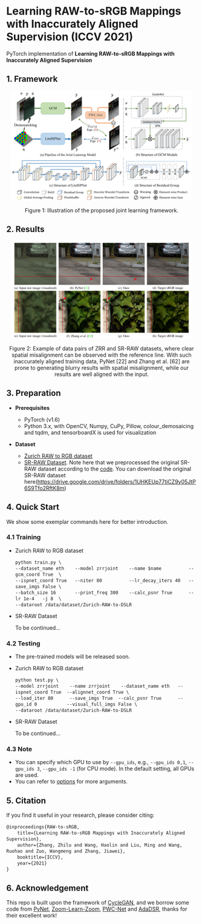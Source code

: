 # Learning RAW-to-sRGB Mappings with Inaccurately Aligned Supervision (ICCV 2021)

PyTorch implementation of **Learning RAW-to-sRGB Mappings with Inaccurately Aligned Supervision**

## 1. Framework

<p align="center"><img src="./figs/framework.png" width="95%"></p>
<p align="center">Figure 1: Illustration of the proposed joint learning framework.</p>

## 2. Results

<p align="center"><img src="./figs/results.png" width="95%"></p>
<p align="center">Figure 2: Example of data pairs of ZRR and SR-RAW datasets, where clear spatial misalignment can be observed with the reference line. With such inaccurately aligned training data, PyNet [22] and Zhang et al. [62] are prone to generating blurry results with spatial misalignment, while our results are well aligned with the input.</p>

## 3. Preparation

- **Prerequisites**
    - PyTorch (v1.6)
    - Python 3.x, with OpenCV, Numpy, CuPy, Pillow, colour_demosaicing and tqdm, and tensorboardX is used for visualization

- **Dataset**
    - [Zurich RAW to RGB dataset](https://docs.google.com/forms/d/e/1FAIpQLSdH6Pqdlu0pk2vGZlazqoRYwWsxN3nsLFwYY6Zc5-RUjw3SdQ/viewform) 
    - [SR-RAW Dataset](https://drive.google.com/drive/folders/1UHKEUp77tiCZ9y05JtP6S9Tfo2RftK8m). Note here that we preprocessed the original SR-RAW dataset according to the [code](https://github.com/ceciliavision/zoom-learn-zoom/blob/master/demo_rawrgb_pair.ipynb). You can download the original SR-RAW dataset here(https://drive.google.com/drive/folders/1UHKEUp77tiCZ9y05JtP6S9Tfo2RftK8m)
       
## 4. Quick Start

We show some exemplar commands here for better introduction.
<!-- and more useful scripts are given in the [scripts](./scripts) folder. -->

### 4.1 Training

- Zurich RAW to RGB dataset 

    ```console
    python train.py \
    --dataset_name eth    --model zrrjoint    --name $name          --gcm_coord True  \
    --ispnet_coord True   --niter 80          --lr_decay_iters 40   --save_imgs False \
    --batch_size 16       --print_freq 300    --calc_psnr True      --lr 1e-4   -j 8  \
    --dataroot /data/dataset/Zurich-RAW-to-DSLR 
    ```

- SR-RAW Dataset
    
    To be continued...

### 4.2 Testing

- The pre-trained models will be released soon.

- Zurich RAW to RGB dataset

    ```console
    python test.py \
    --model zrrjoint    --name zrrjoint    --dataset_name eth   --ispnet_coord True  --alignnet_coord True \
    --load_iter 80      --save_imgs True  --calc_psnr True      --gpu_id 0           --visual_full_imgs False \
    --dataroot /data/dataset/Zurich-RAW-to-DSLR
    ```

- SR-RAW Dataset
    
    To be continued...

### 4.3 Note

- You can specify which GPU to use by `--gpu_ids`, e.g., `--gpu_ids 0,1`, `--gpu_ids 3`, `--gpu_ids -1` (for CPU mode). In the default setting, all GPUs are used.
- You can refer to [options](./options/base_options.py) for more arguments.

## 5. Citation
If you find it useful in your research, please consider citing:

    @inproceedings{RAW-to-sRGB,
        title={Learning RAW-to-sRGB Mappings with Inaccurately Aligned Supervision},
        author={Zhang, Zhilu and Wang, Haolin and Liu, Ming and Wang, Ruohao and Zuo, Wangmeng and Zhang, Jiawei},
        booktitle={ICCV},
        year={2021}
    }

## 6. Acknowledgement

This repo is built upon the framework of [CycleGAN](https://github.com/junyanz/pytorch-CycleGAN-and-pix2pix), and we borrow some code from [PyNet](https://github.com/aiff22/PyNET-PyTorch), [Zoom-Learn-Zoom](https://github.com/ceciliavision/zoom-learn-zoom), [PWC-Net](https://github.com/sniklaus/pytorch-pwc) and [AdaDSR](https://github.com/csmliu/AdaDSR), thanks for their excellent work!
